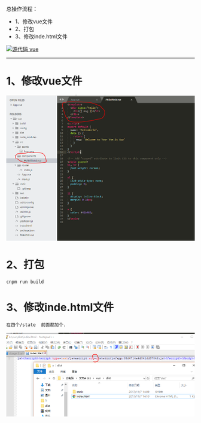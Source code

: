 总操作流程：
- 1、修改vue文件
- 2、打包
- 3、修改inde.html文件

[![](https://img.shields.io/badge/源码-vue.svg "源代码 vue")](https://github.com/lidekai/vue.git)

----------
# 1、修改vue文件
![](image/2-1.png)

# 2、打包
```
cnpm run build
```
# 3、修改inde.html文件
`在四个/state  前面都加个.`

![](image/2-2.png)